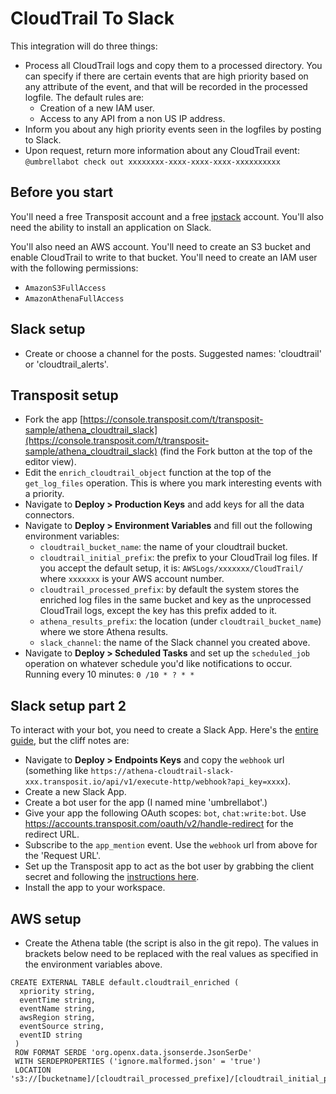 # CloudTrail To Slack

This integration will do three things:

  * Process all CloudTrail logs and copy them to a processed directory. You can specify if there are certain events that are high priority based on any attribute of the event, and that will be recorded in the processed logfile. The default rules are:
    * Creation of a new IAM user.
    * Access to any API from a non US IP address.
  * Inform you about any high priority events seen in the logfiles by posting to Slack.
  * Upon request, return more information about any CloudTrail event: `@umbrellabot check out xxxxxxxx-xxxx-xxxx-xxxx-xxxxxxxxxx`

## Before you start

You'll need a free Transposit account and a free [ipstack](https://ipstack.com/) account. You'll also need the ability to install an application on Slack.

You'll also need an AWS account. You'll need to create an S3 bucket and enable CloudTrail to write to that bucket. You'll need to create an IAM user with the following permissions:

  * `AmazonS3FullAccess`
  * `AmazonAthenaFullAccess`

## Slack setup

  * Create or choose a channel for the posts. Suggested names: 'cloudtrail' or 'cloudtrail_alerts'.

## Transposit setup

  * Fork the app [https://console.transposit.com/t/transposit-sample/athena_cloudtrail_slack](https://console.transposit.com/t/transposit-sample/athena_cloudtrail_slack) (find the Fork button at the top of the editor view).
  * Edit the `enrich_cloudtrail_object` function at the top of the `get_log_files` operation. This is where you mark interesting events with a priority. 
  * Navigate to **Deploy > Production Keys** and add keys for all the data connectors.
  * Navigate to **Deploy > Environment Variables** and fill out the following environment variables:
    * `cloudtrail_bucket_name`: the name of your cloudtrail bucket.
    * `cloudtrail_initial_prefix`: the prefix to your CloudTrail log files. If you accept the default setup, it is: `AWSLogs/xxxxxxx/CloudTrail/` where `xxxxxxx` is your AWS account number.
    * `cloudtrail_processed_prefix`: by default the system stores the enriched log files in the same bucket and key as the unprocessed CloudTrail logs, except the key has this prefix added to it.
    * `athena_results_prefix`: the location (under `cloudtrail_bucket_name`) where we store Athena results.
    * `slack_channel`: the name of the Slack channel you created above.
  * Navigate to **Deploy > Scheduled Tasks** and set up the `scheduled_job` operation on whatever schedule you'd like notifications to occur. Running every 10 minutes: `0 /10 * ? * *`

## Slack setup part 2

To interact with your bot, you need to create a Slack App. Here's the [entire guide](https://www.transposit.com/docs/guides/slack/chatbots/), but the cliff notes are:

  * Navigate to **Deploy > Endpoints Keys** and copy the `webhook` url (something like `https://athena-cloudtrail-slack-xxx.transposit.io/api/v1/execute-http/webhook?api_key=xxxx`). 
  * Create a new Slack App.
  * Create a bot user for the app (I named mine 'umbrellabot'.) 
  * Give your app the following OAuth scopes: `bot`, `chat:write:bot`. Use https://accounts.transposit.com/oauth/v2/handle-redirect for the redirect URL.
  * Subscribe to the `app_mention` event. Use the `webhook` url from above for the 'Request URL'.
  * Set up the Transposit app to act as the bot user by grabbing the client secret and following the [instructions here](https://www.transposit.com/docs/guides/slack/chatbots/#acting-as-your-bot-user).
  * Install the app to your workspace.

## AWS setup

  * Create the Athena table (the script is also in the git repo). The values in brackets below need to be replaced with the real values as specified in the environment variables above.

```
CREATE EXTERNAL TABLE default.cloudtrail_enriched (
  xpriority string,
  eventTime string,
  eventName string,
  awsRegion string,
  eventSource string,
  eventID string
 )
 ROW FORMAT SERDE 'org.openx.data.jsonserde.JsonSerDe'
 WITH SERDEPROPERTIES ('ignore.malformed.json' = 'true')
 LOCATION 's3://[bucketname]/[cloudtrail_processed_prefixe]/[cloudtrail_initial_prefix]';
```


